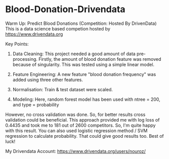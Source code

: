 # Blood-Donation-Drivendata
Warm Up: Predict Blood Donations (Competition: Hosted By DrivenData) 
This is a data science based competion hosted by https://www.drivendata.org

Key Points:
 
  1. Data Cleaning: This project needed a good amount of data pre-processing. Firstly, the amount of blood donation feature was removed
  because of singularity. This was tested using a simple linear model.
  
  2. Feature Engineering: A new feature "blood donation frequency" was added using three other features.
  3. Normalisation: Train & test dataset were scaled.
  4. Modeling: Here, random forest model has been used with ntree = 200, and type = probability
  
  
However, no cross validation was done. So, for better results cross validation could be beneficial.
This approach provided me with log loss of 0.4435 and took me to 181 out of 2600 competitors. So,
I'm quite happy with this result. You can also used logistic regression method / SVM regression to
calculate probability. That could give good results too. Best of luck!

My Drivendata Account: https://www.drivendata.org/users/nouroz/
  
  
